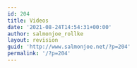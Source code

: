 ```yaml
---
id: 204
title: Videos
date: '2021-08-24T14:54:31+00:00'
author: salmonjoe_rollke
layout: revision
guid: 'http://www.salmonjoe.net/?p=204'
permalink: '/?p=204'
---
```


<div class="boldgrid-section"><div class="container"><div class="row"><div class="col-md-12 col-xs-12 col-sm-12"></div></div></div></div>